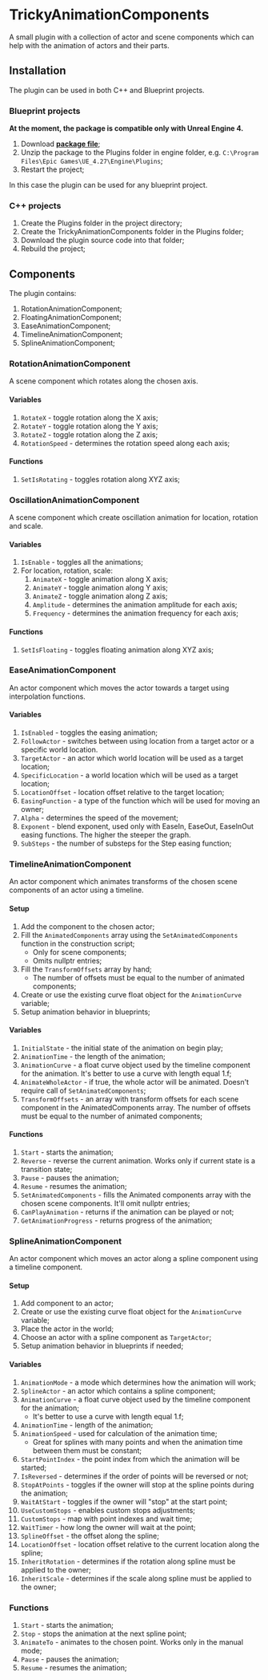 # TrickyAnimationComponents

A small plugin with a collection of actor and scene components which can help with the animation of actors and their parts.

## Installation

The plugin can be used in both C++ and Blueprint projects.

### Blueprint projects

**At the moment, the package is compatible only with Unreal Engine 4.**

1. Download [**package file**](https://github.com/TrickyFatCat/TrickyAnimationComponents/releases/tag/v1.1);
2. Unzip the package to the Plugins folder in engine folder, e.g. `C:\Program Files\Epic Games\UE_4.27\Engine\Plugins`;
3. Restart the project;

In this case the plugin can be used for any blueprint project.

### C++ projects

1. Create the Plugins folder in the project directory;
2. Create the TrickyAnimationComponents folder in the Plugins folder;
3. Download the plugin source code into that folder;
4. Rebuild the project;

## Components

The plugin contains:

1. RotationAnimationComponent;
2. FloatingAnimationComponent;
3. EaseAnimationComponent;
4. TimelineAnimationComponent;
5. SplineAnimationComponent;

### RotationAnimationComponent

A scene component which rotates along the chosen axis.

#### Variables

1. `RotateX` - toggle rotation along the X axis;
2. `RotateY` - toggle rotation along the Y axis;
3. `RotateZ` - toggle rotation along the Z axis;
4. `RotationSpeed` - determines the rotation speed along each axis;

#### Functions

1. `SetIsRotating` - toggles rotation along XYZ axis;

### OscillationAnimationComponent

A scene component which create oscillation animation for location, rotation and scale.

#### Variables

1. `IsEnable` - toggles all the animations;
2. For location, rotation, scale:
   1. `AnimateX` - toggle animation along X axis;
   2. `AnimateY` - toggle animation along Y axis;
   3. `AnimateZ` - toggle animation along Z axis;
   4. `Amplitude` - determines the animation amplitude for each axis;
   5. `Frequency` - determines the animation frequency for each axis;

#### Functions

1. `SetIsFloating` - toggles floating animation along XYZ axis;

### EaseAnimationComponent

An actor component which moves the actor towards a target using interpolation functions.

#### Variables

1. `IsEnabled` - toggles the easing animation;
2. `FollowActor` - switches between using location from a target actor or a specific world location.
3. `TargetActor` - an actor which world location will be used as a target location;
4. `SpecificLocation` - a world location which will be used as a target location;
5. `LocationOffset` - location offset relative to the target location;
6. `EasingFunction` - a type of the function which will be used for moving an owner;
7. `Alpha` - determines the speed of the movement;
8. `Exponent` - blend exponent, used only with EaseIn, EaseOut, EaseInOut easing functions. The higher the steeper the graph.
9. `SubSteps` - the number of substeps for the Step easing function;

### TimelineAnimationComponent

An actor component which animates transforms of the chosen scene components of an actor using a timeline.

#### Setup

1. Add the component to the chosen actor;
2. Fill the `AnimatedComponents` array using the `SetAnimatedComponents` function in the construction script;
   * Only for scene components;
   * Omits nullptr entries;
3. Fill the `TransformOffsets` array by hand;
   * The number of offsets must be equal to the number of animated components;
4. Create or use the existing curve float object for the `AnimationCurve` variable;
5. Setup animation behavior in blueprints;

#### Variables

1. `InitialState` - the initial state of the animation on begin play;
2. `AnimationTime` - the length of the animation;
3. `AnimationCurve` - a float curve object used by the timeline component for the animation. It's better to use a curve with length equal 1.f;
4. `AnimateWholeActor` - if true, the whole actor will be animated. Doesn't require call of `SetAnimatedComponents`;
5. `TransformOffsets` - an array with transform offsets for each scene component in the AnimatedComponents array. The number of offsets must be equal to the number of animated components;

#### Functions

1. `Start` - starts the animation;
2. `Reverse` - reverse the current animation. Works only if current state is a transition state;
3. `Pause` - pauses the animation;
4. `Resume` - resumes the animation;
5. `SetAnimatedComponents` - fills the Animated components array with the chosen scene components. It'll omit nullptr entries;
6. `CanPlayAnimation` - returns if the animation can be played or not;
7. `GetAnimationProgress` - returns progress of the animation;

### SplineAnimationComponent

An actor component which moves an actor along a spline component using a timeline component.

#### Setup

1. Add component to an actor;
2. Create or use the existing curve float object for the `AnimationCurve` variable;
3. Place the actor in the world;
4. Choose an actor with a spline component as `TargetActor`;
5. Setup animation behavior in blueprints if needed;

#### Variables

1. `AnimationMode` - a mode which determines how the animation will work;
2. `SplineActor` - an actor which contains a spline component;
3. `AnimationCurve` - a float curve object used by the timeline component for the animation;
    * It's better to use a curve with length equal 1.f;
4. `AnimationTime` - length of the animation;
5. `AnimationSpeed` - used for calculation of the animation time;
   * Great for splines with many points and when the animation time between them must be constant;
6. `StartPointIndex` - the point index from which the animation will be started;
7. `IsReversed` - determines if the order of points will be reversed or not;
8. `StopAtPoints` - toggles if the owner will stop at the spline points during the animation;
9. `WaitAtStart` - toggles if the owner will "stop" at the start point;
10. `UseCustomStops` - enables custom stops adjustments;
11. `CustomStops` - map with point indexes and wait time;
12. `WaitTimer` - how long the owner will wait at the point;
13. `SplineOffset` - the offset along the spline;
14. `LocationOffset` - location offset relative to the current location along the spline;
15. `InheritRotation` - determines if the rotation along spline must be applied to the owner;
16. `InheritScale` - determines if the scale along spline must be applied to the owner;

### Functions

1. `Start` - starts the animation;
2. `Stop` - stops the animation at the next spline point;
3. `AnimateTo` - animates to the chosen point. Works only in the manual mode;
4. `Pause` - pauses the animation;
5. `Resume` - resumes the animation;
